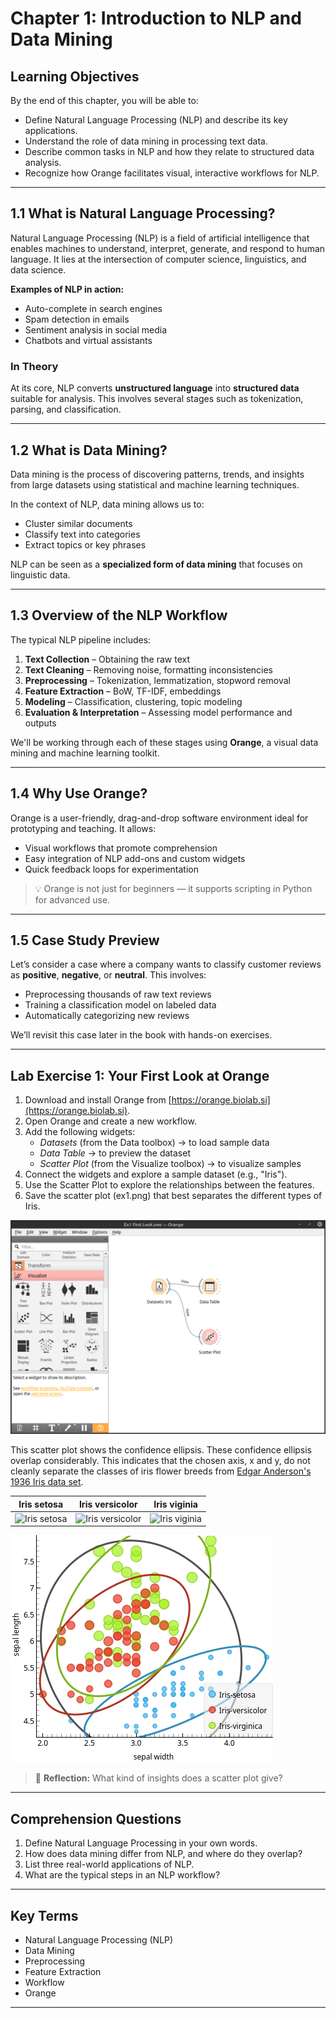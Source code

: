 # Chapter 1: Introduction to NLP and Data Mining

## Learning Objectives

By the end of this chapter, you will be able to:

- Define Natural Language Processing (NLP) and describe its key applications.
- Understand the role of data mining in processing text data.
- Describe common tasks in NLP and how they relate to structured data analysis.
- Recognize how Orange facilitates visual, interactive workflows for NLP.

---

## 1.1 What is Natural Language Processing?

Natural Language Processing (NLP) is a field of artificial intelligence that enables machines to understand, interpret, generate, and respond to human language. It lies at the intersection of computer science, linguistics, and data science.

**Examples of NLP in action:**

- Auto-complete in search engines
- Spam detection in emails
- Sentiment analysis in social media
- Chatbots and virtual assistants

### In Theory

At its core, NLP converts **unstructured language** into **structured data** suitable for analysis. This involves several stages such as tokenization, parsing, and classification.

---

## 1.2 What is Data Mining?

Data mining is the process of discovering patterns, trends, and insights from large datasets using statistical and machine learning techniques.

In the context of NLP, data mining allows us to:
- Cluster similar documents
- Classify text into categories
- Extract topics or key phrases

NLP can be seen as a **specialized form of data mining** that focuses on linguistic data.

---

## 1.3 Overview of the NLP Workflow

The typical NLP pipeline includes:

1. **Text Collection** – Obtaining the raw text
2. **Text Cleaning** – Removing noise, formatting inconsistencies
3. **Preprocessing** – Tokenization, lemmatization, stopword removal
4. **Feature Extraction** – BoW, TF-IDF, embeddings
5. **Modeling** – Classification, clustering, topic modeling
6. **Evaluation & Interpretation** – Assessing model performance and outputs

We'll be working through each of these stages using **Orange**, a visual data mining and machine learning toolkit.

---

## 1.4 Why Use Orange?

Orange is a user-friendly, drag-and-drop software environment ideal for prototyping and teaching. It allows:

- Visual workflows that promote comprehension
- Easy integration of NLP add-ons and custom widgets
- Quick feedback loops for experimentation

> 💡 Orange is not just for beginners — it supports scripting in Python for advanced use.

---

## 1.5 Case Study Preview

Let’s consider a case where a company wants to classify customer reviews as **positive**, **negative**, or **neutral**. This involves:

- Preprocessing thousands of raw text reviews
- Training a classification model on labeled data
- Automatically categorizing new reviews

We’ll revisit this case later in the book with hands-on exercises.

---

## Lab Exercise 1: Your First Look at Orange

1. Download and install Orange from [https://orange.biolab.si](https://orange.biolab.si).
2. Open Orange and create a new workflow.
3. Add the following widgets:
   - *Datasets* (from the Data toolbox) → to load sample data
   - *Data Table* → to preview the dataset
   - *Scatter Plot* (from the Visualize toolbox) → to visualize samples
4. Connect the widgets and explore a sample dataset (e.g., "Iris").
5. Use the Scatter Plot to explore the relationships between the features.
6. Save the scatter plot (ex1.png) that best separates the different types of Iris.

![Figure 1. Example Workflow with the Iris dataset and scatter plot](Ex1%20First%20Look.png)

This scatter plot shows the confidence ellipsis.  These confidence ellipsis overlap considerably.  This indicates that the chosen axis, x and y, do not cleanly separate the classes of iris flower breeds from [Edgar Anderson's 1936 Iris data set](https://en.wikipedia.org/wiki/Iris_flower_data_set).

| Iris setosa | Iris versicolor | Iris viginia |
|--------|------------|-------------|
| ![Iris setosa](https://upload.wikimedia.org/wikipedia/commons/thumb/5/56/Kosaciec_szczecinkowaty_Iris_setosa.jpg/250px-Kosaciec_szczecinkowaty_Iris_setosa.jpg) | ![Iris versicolor](https://upload.wikimedia.org/wikipedia/commons/thumb/4/41/Iris_versicolor_3.jpg/250px-Iris_versicolor_3.jpg) | ![Iris viginia](https://upload.wikimedia.org/wikipedia/commons/thumb/9/9f/Iris_virginica.jpg/250px-Iris_virginica.jpg) |

![Figure 2. Example scatter plot](Ex1%20Scatter%20Plot.png)

> 📝 **Reflection:** What kind of insights does a scatter plot give?

---

## Comprehension Questions

1. Define Natural Language Processing in your own words.
2. How does data mining differ from NLP, and where do they overlap?
3. List three real-world applications of NLP.
4. What are the typical steps in an NLP workflow?

---

## Key Terms

- Natural Language Processing (NLP)
- Data Mining
- Preprocessing
- Feature Extraction
- Workflow
- Orange

---


